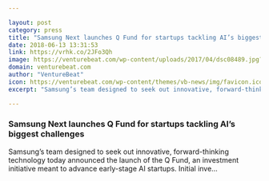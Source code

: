 ```yaml
---

layout: post
category: press
title: "Samsung Next launches Q Fund for startups tackling AI’s biggest challenges"
date: 2018-06-13 13:31:53
link: https://vrhk.co/2JFo3Qh
image: https://venturebeat.com/wp-content/uploads/2017/04/dsc08489.jpg?fit=5474%2C3548&strip=all
domain: venturebeat.com
author: "VentureBeat"
icon: https://venturebeat.com/wp-content/themes/vb-news/img/favicon.ico
excerpt: "Samsung’s team designed to seek out innovative, forward-thinking technology today announced the launch of the Q Fund, an investment initiative meant to advance early-stage AI startups. Initial inve…"

---
```


### Samsung Next launches Q Fund for startups tackling AI’s biggest challenges

Samsung’s team designed to seek out innovative, forward-thinking technology today announced the launch of the Q Fund, an investment initiative meant to advance early-stage AI startups. Initial inve…